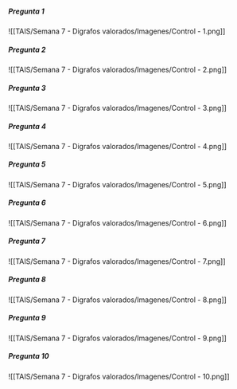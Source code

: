 ##### Pregunta 1
![[TAIS/Semana 7 - Digrafos valorados/Imagenes/Control - 1.png]]

##### Pregunta 2
![[TAIS/Semana 7 - Digrafos valorados/Imagenes/Control - 2.png]]

##### Pregunta 3
![[TAIS/Semana 7 - Digrafos valorados/Imagenes/Control - 3.png]]

##### Pregunta 4
![[TAIS/Semana 7 - Digrafos valorados/Imagenes/Control - 4.png]]

##### Pregunta 5
![[TAIS/Semana 7 - Digrafos valorados/Imagenes/Control - 5.png]]

##### Pregunta 6
![[TAIS/Semana 7 - Digrafos valorados/Imagenes/Control - 6.png]]

##### Pregunta 7
![[TAIS/Semana 7 - Digrafos valorados/Imagenes/Control - 7.png]]

##### Pregunta 8
![[TAIS/Semana 7 - Digrafos valorados/Imagenes/Control - 8.png]]

##### Pregunta 9
![[TAIS/Semana 7 - Digrafos valorados/Imagenes/Control - 9.png]]

##### Pregunta 10
![[TAIS/Semana 7 - Digrafos valorados/Imagenes/Control - 10.png]]